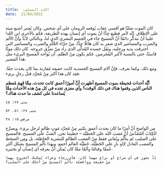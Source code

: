 ```yaml
---
title:  الإله المصلوب
date:  21/09/2022
---
```


كان الموت صَلبًا هو أقسى عقاب يُوقعه الرومان على أي شخص. وكان يُعتبر أشنع ميتة على الإطلاق. إنَّه لأمر فظيع جِدًّا أنْ يموت أي إنسان بهذه الطريقة، فكم بالأحرى ابن الله! علينا أنْ نتذكَّر دائمًا أنَّ المسيحَ جاء في الجسم البشري الذي لنا، وبالتالي لابُدَّ وأنَّ الألم والضرب والمسامير الذي شعر به كان هائلًا جِدًّا، مِنْ جرَّاء الجَّلْدِ والضرب والمسامير التي اخترقت يديه ورجليه، وثِقَل جسده المُدلَّى الذي زاد مِنْ تمزُّق جروحه. كان ذلك موتًا قاسيًا، حتى بالنسبة لأكبر المُجرمين. فكم يكون مِنْ الظلم، أن يُواجه المسيح البريء مثل هذا المصير.

ومع ذلك، وكما نعرف، فإنَّ آلام المسيح الجسدية كانت خفيفة مُقارنة بما كان يحدث حقًا. فقد كان هذا أكثر مِنْ مُجرَّد قتل رجلٍ بريء.

**أيَّة أحداث مُحيطة بموت المسيح أظهرت أنَّ أمورًا أعمق كانت تحدث، مِمَّا فَهِمَ مُعظم الناس الذين وقفوا هناك في ذلك الوقت؟ وأي مغزى تجده في كل مِنْ هذه الأحداث مِمَّا يُساعدنا على كشف ما حدث هناك؟**

`متى ٢٧: ٤٥`

`متى ٢٧: ٥١، ٥٢`

`مرقس ١٥: ٣٨`

مِن الواضح أنَّ أمرًا ما كان يحدث أعمق بكثير مِنْ مُجرَّد مَوتٍ ظالمٍ لرجل بريء. ويصرِّح الكِتَابُ المُقَدَّسُ أنَّ غضبَ الله على الخطيَّة – خطيتنا نحن، انْصَبَّ على المسيح. فالمسيح على الصليب لم يتألَّم ويُعاني فقط مِنْ الغضب الظالم للبشرية الخاطئة، بل ومِن السخط والغضب العادل لإلهٍ بارٍ على الخَطيَّة، خَطيَّة العالم أجمع. وبهذا تألَّم المسيح بشكل أكثر عُمقًا وقتامًا وألمًا ممَّا كان يُمكن أنْ يعرفه أي إنسان أو يختبره.

`إذْ تجوز في أي صراع أو نزاع مهما كان، فأي رجاء وعزاء يُمكنك الخروج بهما مِنْ حقيقة وواقعيَّة تألُّم المسيح مِنْ أجلك على الصليب؟`